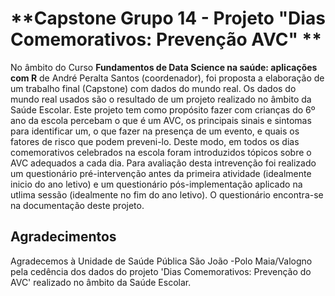 # **Capstone Grupo 14 - Projeto "Dias Comemorativos: Prevenção AVC"  **


No âmbito do Curso **Fundamentos de Data Science na saúde: aplicações com R** de André Peralta Santos (coordenador), foi proposta a elaboração de um trabalho final (Capstone) com dados do mundo real. 
Os dados do mundo real usados são o resultado de um projeto realizado no âmbito da Saúde Escolar. Este projeto tem como propósito fazer com crianças do 6º ano da escola percebam o que é um AVC, os principais sinais e sintomas para identificar um, o que fazer na presença de um evento, e quais os fatores de risco que podem preveni-lo. Deste modo, em todos os dias comemorativos celebrados na escola foram introduzidos tópicos sobre o AVC adequados a cada dia. Para avaliação desta intrevenção foi realizado um questionário pré-intervenção antes da primeira atividade (idealmente inicio do ano letivo) e um questionário pós-implementação aplicado na utlima sessão (idealmente no fim do ano letivo). O questionário encontra-se na documentação deste projeto. 



## Agradecimentos

Agradecemos à Unidade de Saúde Pública São João -Polo Maia/Valogno pela cedência dos dados do projeto 'Dias Comemorativos: Prevenção do AVC' realizado no âmbito da Saúde Escolar. 

